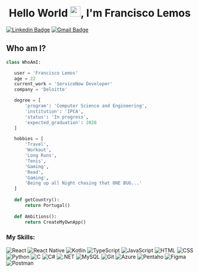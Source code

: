 <h1 align="center">Hello World <img src="https://media.giphy.com/media/hvRJCLFzcasrR4ia7z/giphy.gif" width="28px" height="28px">, I'm Francisco Lemos</h1>

[![Linkedin Badge](https://img.shields.io/badge/-Linkedin-blue?style=flat-square&logo=Linkedin&logoColor=white&link=https://www.linkedin.com/in/francisco-lemos-461392245/)](https://www.linkedin.com/in/francisco-lemos-461392245/) [![Gmail Badge](https://img.shields.io/badge/-franciscolemosdev@gmail.com-c14438?style=flat-square&logo=Gmail&logoColor=white&link=mailto:franciscolemosdev@gmail.com)](mailto:franciscolemosdev@gmail.com)


 ## Who am I?
 ```python
 class WhoAmI:

	user = 'Francisco Lemos'
	age = 22
	current_work = 'ServiceNow Developer'
	company = 'Deloitte'

	degree = [
		'program': 'Computer Science and Engineering',
		'institution': 'IPCA',
		'status': 'In progress',
		'expected_graduation': 2026
	]

	hobbies = [
		'Travel',
		'Workout',
		'Long Runs',
		'Tenis',
		'Gaming',
		'Read',
		'Gaming',
		'Being up all Night chasing that ONE BUG...'
	]
	
	def getCountry():
		return Portugal()
	
	def Ambitions():
		return CreateMyOwnApp()
 ```

<h3 align="left">My Skills:</h3>
<p>

<img alt="React" src="https://img.shields.io/badge/-React-61DAFB?style=flat-square&logo=react&logoColor=black" />
<img alt="React Native" src="https://img.shields.io/badge/-React_Native-61DAFB?style=flat-square&logo=react&logoColor=black" />
<img alt="Kotlin" src="https://img.shields.io/badge/-Kotlin-0095D5?style=flat-square&logo=kotlin&logoColor=white" />
<img alt="TypeScript" src="https://img.shields.io/badge/-TypeScript-3178C6?style=flat-square&logo=typescript&logoColor=white" />
<img alt="JavaScript" src="https://img.shields.io/badge/-JavaScript-F7DF1E?style=flat-square&logo=javascript&logoColor=black" />
<img alt="HTML" src="https://img.shields.io/badge/-HTML5-E34F26?style=flat-square&logo=html5&logoColor=white" />
<img alt="CSS" src="https://img.shields.io/badge/-CSS3-1572B6?style=flat-square&logo=css3&logoColor=white" />
<img alt="Python" src="https://img.shields.io/badge/-Python-3776AB?style=flat-square&logo=python&logoColor=white" />
<img alt="C" src="https://img.shields.io/badge/-C-A8B9CC?style=flat-square&logo=c&logoColor=white" />
<img alt="C#" src="https://img.shields.io/badge/-C%23-239120?style=flat-square&logo=c-sharp&logoColor=white" />
<img alt=".NET" src="https://img.shields.io/badge/-.NET-512BD4?style=flat-square&logo=dotnet&logoColor=white" />
<img alt="MySQL" src="https://img.shields.io/badge/-MySQL-4479A1?style=flat-square&logo=mysql&logoColor=white" />
<img alt="Git" src="https://img.shields.io/badge/-Git-F05032?style=flat-square&logo=git&logoColor=white" />
<img alt="Azure" src="https://img.shields.io/badge/-Microsoft_Azure-0078D4?style=flat-square&logo=microsoft-azure&logoColor=white" />
<img alt="Pentaho" src="https://img.shields.io/badge/-Pentaho-1565C0?style=flat-square&logo=pentaho&logoColor=white" />
<img alt="Figma" src="https://img.shields.io/badge/-Figma-F24E1E?style=flat-square&logo=figma&logoColor=white" />
<img alt="Postman" src="https://img.shields.io/badge/-Postman-FF6C37?style=flat-square&logo=postman&logoColor=white" />

</p>
